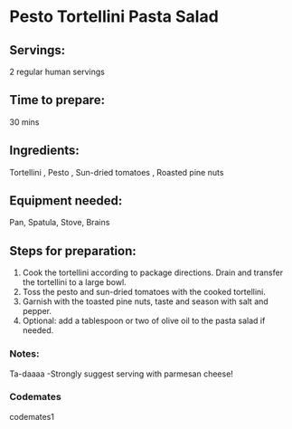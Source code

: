 # Pesto Tortellini Pasta Salad

## Servings: 
2 regular human servings

## Time to prepare: 
30 mins

## Ingredients: 
Tortellini , Pesto , Sun-dried tomatoes , Roasted pine nuts 


## Equipment needed: 
Pan, Spatula, Stove, Brains


## Steps for preparation: 
1. Cook the tortellini according to package directions. Drain and transfer the tortellini to a large bowl.
2. Toss the pesto and sun-dried tomatoes with the cooked tortellini.
3. Garnish with the toasted pine nuts, taste and season with salt and pepper.
4. Optional: add a tablespoon or two of olive oil to the pasta salad if needed.



### Notes:
Ta-daaaa
-Strongly suggest serving with parmesan cheese!

### Codemates #
codemates1
